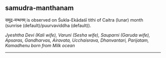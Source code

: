 ## samudra-manthanam
समुद्र-मन्थनम् is observed on Śukla-Ekādaśī tithi of Caitra (lunar) month (sunrise (default)/puurvaviddha (default)).

_Jyeshtha Devi (Kali wife), Varuni (Sesha wife), Sauparni (Garuda wife), Apsaras, Gandharvas, Airavata, Ucchaisrava, Dhanvantari, Parijatam, Kamadhenu born from Milk ocean_

---
